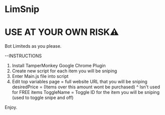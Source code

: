 # LimSnip
# USE AT YOUR OWN RISK⚠
Bot Limiteds as you please.

--INSTRUCTIONS
1. Install TamperMonkey Google Chrome Plugin
2. Create new script for each item you will be sniping
3. Enter Main.js file into script
4. Edit top variables
page = full website URL that you will be sniping
desiredPrice = (Items over this amount wont be purchased)
^ Isn't used for FREE items
ToggleName = Toggle ID for the item you will be sniping (used to toggle snipe and off)

Enjoy.
